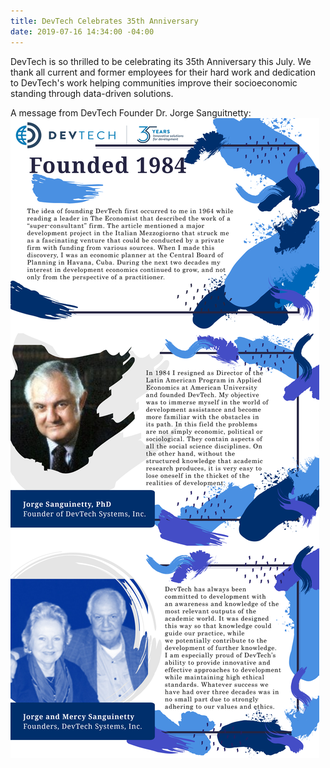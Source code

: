 ```yaml
---
title: DevTech Celebrates 35th Anniversary
date: 2019-07-16 14:34:00 -04:00
---
```


DevTech is so thrilled to be celebrating its 35th Anniversary this July. We thank all current and former employees for their hard work and dedication to DevTech's work helping communities improve their socioeconomic standing through data-driven solutions.  

A message from DevTech Founder Dr. Jorge Sanguitnetty:
![JAS DT History.png](/uploads/JAS%20DT%20History.png)
